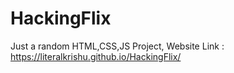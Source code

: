 # HackingFlix
Just a random HTML,CSS,JS Project, Website Link : https://literalkrishu.github.io/HackingFlix/
